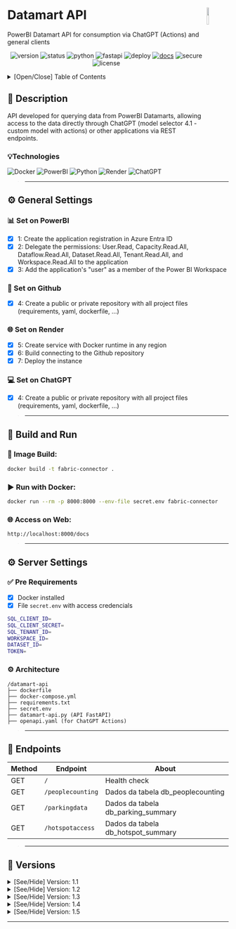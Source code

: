 # Datamart API <img src="https://snipboard.io/rlh6gz.jpg" width="10%" height="10%" align="right" valign="middle"/>
PowerBI Datamart API for consumption via ChatGPT (Actions) and general clients

<div align="center">

![version](https://img.shields.io/badge/version-1.4-red.svg)
![status](https://img.shields.io/badge/status-stable-006400.svg)
![python](https://img.shields.io/badge/Python-3.10-navy.svg)
![fastapi](https://img.shields.io/badge/FastAPI-0.100.0-pink.svg)
![deploy](https://img.shields.io/badge/deploy-Render-purple.svg)
[![docs](https://img.shields.io/badge/docs-OpenAPI-green.svg)](https://chat-gdatabot.onrender.com/docs)
![secure](https://img.shields.io/badge/security-token-important.svg)
![license](https://img.shields.io/badge/license-MIT-black.svg)
</div>

<details>
  <summary>[Open/Close] Table of Contents</summary>

<!--ts-->
- [Datamart API ](#datamart-api-)
  - [📄 Description](#-description)
    - [💡Technologies](#technologies)
  - [⚙️ General Settings](#️-general-settings)
    - [📊 Set on PowerBI](#-set-on-powerbi)
    - [🔗 Set on Github](#-set-on-github)
    - [🌐 Set on Render](#-set-on-render)
    - [💻 Set on ChatGPT](#-set-on-chatgpt)
  - [🚀 Build and Run](#-build-and-run)
    - [🔧 Image Build:](#-image-build)
    - [▶️ Run with Docker:](#️-run-with-docker)
    - [🌐 Access on Web:](#-access-on-web)
  - [⚙️ Server Settings](#️-server-settings)
    - [✅ Pre Requirements](#-pre-requirements)
    - [⚙️ Architecture](#️-architecture)
  - [🔎 Endpoints](#-endpoints)
  - [🚧 Versions](#-versions)
<!--te-->

</details>


## 📄 Description
API developed for querying data from PowerBI Datamarts, allowing access to the data directly through ChatGPT (model selector 4.1 - custom model with actions) or other applications via REST endpoints.

### 💡Technologies
![Docker](https://img.shields.io/badge/Docker-Debian_enviroment-blue.svg)
![PowerBI](https://img.shields.io/badge/PowerBI-PPU_minimum-yellow.svg)
![Python](https://img.shields.io/badge/Python-3.10-navy.svg)
![Render](https://img.shields.io/badge/Render-Starter_Instance_512_MB/0.5_CPU-purple.svg)
![ChatGPT](https://img.shields.io/badge/ChatGPT-Pro-black.svg)


>---

## ⚙️ General Settings
### 📊 Set on PowerBI
- [x] 1: Create the application registration in Azure Entra ID
- [x] 2: Delegate the permissions: User.Read, Capacity.Read.All, Dataflow.Read.All, Dataset.Read.All, Tenant.Read.All, and Workspace.Read.All to the application
- [x] 3: Add the application's "user" as a member of the Power BI Workspace

### 🔗 Set on Github
- [x] 4: Create a public or private repository with all project files (requirements, yaml, dockerfile, ...)

### 🌐 Set on Render
- [x] 5: Create service with Docker runtime in any region
- [x] 6: Build connecting to the Github repository 
- [x] 7: Deploy the instance 

### 💻 Set on ChatGPT
- [x] 4: Create a public or private repository with all project files (requirements, yaml, dockerfile, ...)

>---

## 🚀 Build and Run

### 🔧 Image Build:
```bash
docker build -t fabric-connector .
```

### ▶️ Run with Docker:
```bash
docker run --rm -p 8000:8000 --env-file secret.env fabric-connector
```

### 🌐 Access on Web:
```web
http://localhost:8000/docs
```


>---

## ⚙️ Server Settings
### ✅ Pre Requirements
- [x] Docker installed
- [x] File <code>secret.env</code> with access credencials

```bash
SQL_CLIENT_ID=
SQL_CLIENT_SECRET=
SQL_TENANT_ID=
WORKSPACE_ID=
DATASET_ID=
TOKEN=
```

### ⚙️ Architecture
<pre><code>/datamart-api
├── dockerfile
├── docker-compose.yml
├── requirements.txt
├── secret.env
├── datamart-api.py (API FastAPI)
├── openapi.yaml (for ChatGPT Actions)
</code></pre>


>---

## 🔎 Endpoints
| Method | Endpoint          | About                                   |
| ------ | ----------------- | ----------------------------------------|
| GET    | `/`               | Health check                            |
| GET    | `/peoplecounting` | Dados da tabela db\_peoplecounting      |
| GET    | `/parkingdata`    | Dados da tabela db\_parking\_summary    |
| GET    | `/hotspotaccess`  | Dados da tabela db\_hotspot\_summary    |

>---

## 🚧 Versions
 
 <details>
  <summary>[See/Hide] Version: 1.1 </summary>

![status](https://img.shields.io/badge/status-published-black.svg)
![date](https://img.shields.io/badge/date-2025/05/29-black.svg)

Improvement of initial prompt and API architecture  
</details>

<details>
  <summary>[See/Hide] Version: 1.2 </summary>

![status](https://img.shields.io/badge/status-published-black.svg)
![date](https://img.shields.io/badge/date-2025/05/30-black.svg)

Inclusion of bulk base files and enhancement of the prompt for predictive analysis  
</details>

<details>
  <summary>[See/Hide] Version: 1.3 </summary>

![status](https://img.shields.io/badge/status-published-black.svg)
![date](https://img.shields.io/badge/date-2025/06/03-black.svg)

Replacement of original tables with summary tables for optimization  
</details>

<details>
  <summary>[See/Hide] Version: 1.4 </summary>

![status](https://img.shields.io/badge/status-published-black.svg)
![date](https://img.shields.io/badge/date-2025/06/13-black.svg)

Increase security adding an API secret – Upgrade Render instance type – Added `limit` and `last_date` parameters to the `/parkingdata` endpoint – Changed ChatGPT model selector from `4o` to `4.1`  
</details>

<details>
  <summary>[See/Hide] Version: 1.5 </summary>

![status](https://img.shields.io/badge/status-in%20development-orange.svg)
![date](https://img.shields.io/badge/preview-2025/06/20-black.svg)

Available endpoints expansion  
</details>

---